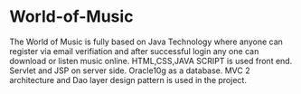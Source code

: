 # World-of-Music
The World of Music is fully based on Java Technology where anyone can register via email verifiation and after successful login any one can download or listen music online.
HTML,CSS,JAVA SCRIPT is used front end.
Servlet and JSP on server side.
Oracle10g as a database.
MVC 2 architecture and Dao layer design pattern is used in the project.
